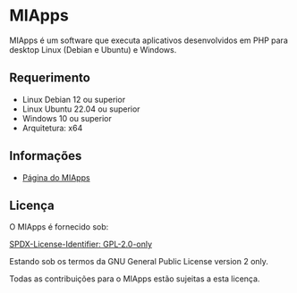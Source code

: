# MIApps

MIApps é um software que executa aplicativos desenvolvidos em PHP para desktop Linux (Debian e Ubuntu) e Windows.

## Requerimento
- Linux Debian 12 ou superior
- Linux Ubuntu 22.04 ou superior
- Windows 10 ou superior
- Arquitetura: x64

## Informações

- [Página do MIApps](https://www.mestredainfo.com.br/2024/07/miapps.html)

## Licença

O MIApps é fornecido sob:

[SPDX-License-Identifier: GPL-2.0-only](https://spdx.org/licenses/GPL-2.0-only.html)

Estando sob os termos da GNU General Public License version 2 only.

Todas as contribuições para o MIApps estão sujeitas a esta licença.